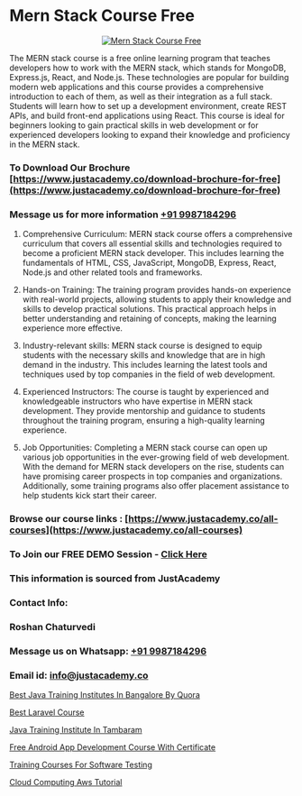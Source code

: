 # Mern Stack Course Free

<p align="center">
  <a href="https://justacademy.co/program-detail/mern-stack-development">
    <img src="https://justacademy.co/storage2/program_images/1704700408.webp" alt="Mern Stack Course Free">
  </a>
</p>


The MERN stack course is a free online learning program that teaches developers how to work with the MERN stack, which stands for MongoDB, Express.js, React, and Node.js. These technologies are popular for building modern web applications and this course provides a comprehensive introduction to each of them, as well as their integration as a full stack. Students will learn how to set up a development environment, create REST APIs, and build front-end applications using React. This course is ideal for beginners looking to gain practical skills in web development or for experienced developers looking to expand their knowledge and proficiency in the MERN stack.
### To Download Our Brochure [https://www.justacademy.co/download-brochure-for-free](https://www.justacademy.co/download-brochure-for-free)
### Message us for more information [+91 9987184296](https://api.whatsapp.com/send?phone=919987184296)
1) Comprehensive Curriculum: MERN stack course offers a comprehensive curriculum that covers all essential skills and technologies required to become a proficient MERN stack developer. This includes learning the fundamentals of HTML, CSS, JavaScript, MongoDB, Express, React, Node.js and other related tools and frameworks.

2) Hands-on Training: The training program provides hands-on experience with real-world projects, allowing students to apply their knowledge and skills to develop practical solutions. This practical approach helps in better understanding and retaining of concepts, making the learning experience more effective.

3) Industry-relevant skills: MERN stack course is designed to equip students with the necessary skills and knowledge that are in high demand in the industry. This includes learning the latest tools and techniques used by top companies in the field of web development.

4) Experienced Instructors: The course is taught by experienced and knowledgeable instructors who have expertise in MERN stack development. They provide mentorship and guidance to students throughout the training program, ensuring a high-quality learning experience.

5) Job Opportunities: Completing a MERN stack course can open up various job opportunities in the ever-growing field of web development. With the demand for MERN stack developers on the rise, students can have promising career prospects in top companies and organizations. Additionally, some training programs also offer placement assistance to help students kick start their career.

### Browse our course links : [https://www.justacademy.co/all-courses](https://www.justacademy.co/all-courses) 
### To Join our FREE DEMO Session - [Click Here](https://www.justacademy.co/register-for-course-demo)


### This information is sourced from JustAcademy
### Contact Info:
### Roshan Chaturvedi
### Message us on Whatsapp: [+91 9987184296](https://api.whatsapp.com/send?phone=919987184296)
### Email id: [info@justacademy.co](mailto:info@justacademy.co)
                
[Best Java Training Institutes In Bangalore By Quora](https://www.linkedin.com/pulse/best-java-training-institutes-bangalore-quora-justacademy-chicago-6twie?trackingId=DQUs0yQHA3QFHPqTf5FBgQ%3D%3D&lipi=urn%3Ali%3Apage%3Ad_flagship3_company_admin%3BxzhODhyIS1OF3GFeJJCsZw%3D%3D)

[Best Laravel Course](https://www.linkedin.com/pulse/best-laravel-course-justacademy-sunnyvale-trtac?trackingId=%2BzzD6vi9b%2BVYuLbBveCIEQ%3D%3D&lipi=urn%3Ali%3Apage%3Ad_flagship3_company_admin%3BUjFoUpg3TaeqGUVsU2Vh7w%3D%3D)

[Java Training Institute In Tambaram](https://medium.com/@shivamja27/java-training-institute-in-tambaram-246dbc980bc1)

[Free Android App Development Course With Certificate](https://medium.com/@mistersumit961/free-android-app-development-course-with-certifica-f1521813f2d3)

[Training Courses For Software Testing](https://justacademyin.github.io/justacademy/training-courses-for-software-testing)

[Cloud Computing Aws Tutorial](https://justacademyin.github.io/justacademy/cloud-computing-aws-tutorial)

